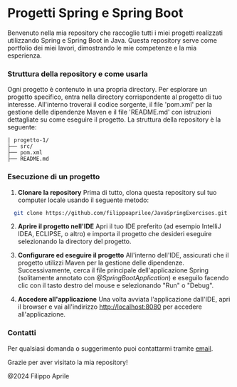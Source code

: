 # Progetti Spring e Spring Boot

Benvenuto nella mia repository che raccoglie tutti i miei progetti realizzati utilizzando Spring e Spring Boot in Java. Questa repository serve come portfolio dei miei lavori, dimostrando le mie competenze e la mia esperienza. 

### Struttura della repository e come usarla
Ogni progetto è contenuto in una propria directory. Per esplorare un progetto specifico, entra nella directory corrispondente al progetto di tuo interesse. All'interno troverai il codice sorgente, il file 'pom.xml' per la gestione delle dipendenze Maven e il file 'README.md' con istruzioni dettagliate su come eseguire il progetto.
La struttura della repository è la seguente:

    | progetto-1/
    ├── src/
    ├── pom.xml
    ├── README.md


### Esecuzione di un progetto
1. **Clonare la repository**
Prima di tutto, clona questa repository sul tuo computer locale usando il seguente metodo:

```bash
  git clone https://github.com/filippoaprilee/JavaSpringExercises.git
```

2. **Aprire il progetto nell'IDE**
Apri il tuo IDE preferito (ad esempio IntelliJ IDEA, ECLIPSE, o altro) e importa il progetto che desideri eseguire selezionando la directory del progetto.

3. **Configurare ed eseguire il progetto**
All'interno dell'IDE, assicurati che il progetto utilizzi Maven per la gestione delle dipendenze. Successivamente, cerca il file principale dell'applicazione Spring (solitamente annotato con _@SpringBootApplication_) e eseguilo facendo clic con il tasto destro del mouse e selezionando "Run" o "Debug".

4. **Accedere all'applicazione**
Una volta avviata l'applicazione dall'IDE, apri il browser e vai all'indirizzo [http://localhost:8080](http://localhost:8080) per accedere all'applicazione.

### Contatti
Per qualsiasi domanda o suggerimento puoi contattarmi tramite [email](mailto:filippoaprilee@gmail.com).

Grazie per aver visitato la mia repository!

@2024 Filippo Aprile


